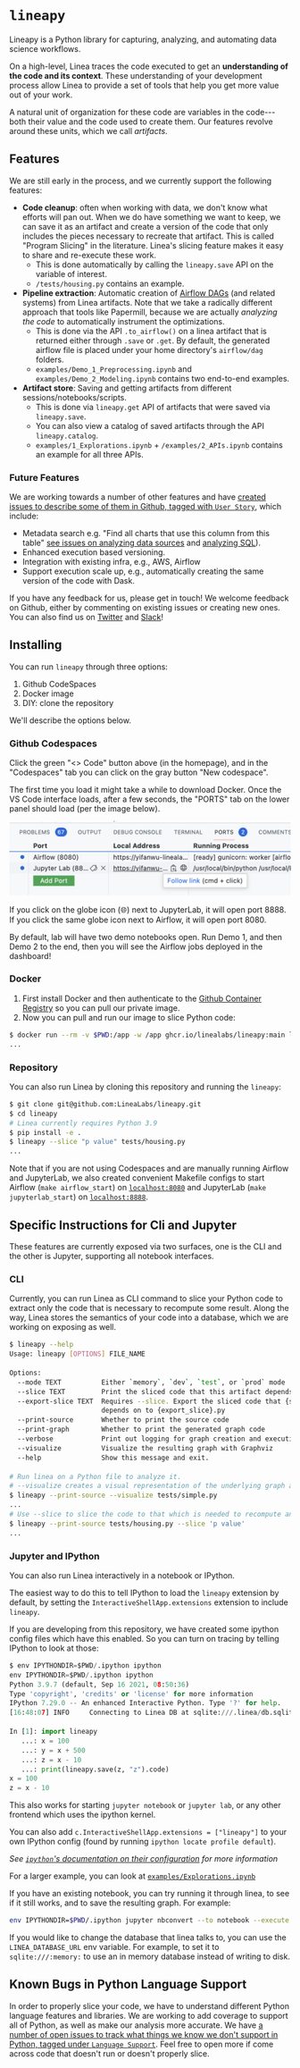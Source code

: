 # `lineapy`

Lineapy is a Python library for capturing, analyzing, and automating data 
science workflows.

On a high-level, Linea traces the code executed to get an 
**understanding of the code and its context**. 
These understanding of your development process allow Linea to 
provide a set of tools that help you get more value out of your work.

A natural unit of organization for these code are variables in the code---both 
their value and the code used to create them. Our features revolve around these 
units, which we call _artifacts_.

## Features

We are still early in the process, and we currently support the following features:

- **Code cleanup**: often when working with data, we don't know what efforts 
will pan out. When we do have something we want to keep, we can save it as an 
artifact and create a version of the code that only includes the pieces necessary 
to recreate that artifact. This is called "Program Slicing" in the literature. 
Linea's slicing feature makes it easy to share and re-execute these work.
  - This is done automatically by calling the `lineapy.save` API on the variable of interest.
  - `/tests/housing.py` contains an example.
- **Pipeline extraction**: Automatic creation of [Airflow DAGs](https://github.com/LineaLabs/lineapy/issues/236) (and related systems) from Linea artifacts. Note that we take a radically different approach that tools like Papermill, because we are actually _analyzing the code_ to automatically instrument the optimizations.
  - This is done via the API `.to_airflow()` on a linea artifact that is returned either through `.save` or `.get`.
    By default, the generated airflow file is placed under your home directory's `airflow/dag` folders.
  - `examples/Demo_1_Preprocessing.ipynb` and `examples/Demo_2_Modeling.ipynb` contains two end-to-end examples.
- **Artifact store**: Saving and getting artifacts from different sessions/notebooks/scripts.
  - This is done via `lineapy.get` API of artifacts that were saved via `lineapy.save`.
  - You can also view a catalog of saved artifacts through the API `lineapy.catalog`.
  - `examples/1_Explorations.ipynb` + `/examples/2_APIs.ipynb` contains an example for all three APIs.

### Future Features

We are working towards a number of other features and have [created issues to describe some of them in Github, tagged with `User Story`](https://github.com/LineaLabs/lineapy/labels/User%20Story), which include:

- Metadata search e.g. "Find all charts that use this column from this table" 
[see issues on analyzing data sources](https://github.com/LineaLabs/lineapy/issues/22) 
and [analyzing SQL](https://github.com/LineaLabs/lineapy/issues/272)).
- Enhanced execution based versioning.
- Integration with existing infra, e.g., AWS, Airflow
- Support execution scale up, e.g., automatically creating the same version of the code with Dask.

If you have any feedback for us, please get in touch! We welcome feedback on 
Github, either by commenting on existing issues or creating new ones. You can 
also find us on [Twitter](https://twitter.com/linealabs) and [Slack](https://lineacommunity.slack.com/)!

## Installing

You can run `lineapy` through three options:
1. Github CodeSpaces
2. Docker image
3. DIY: clone the repository

We'll describe the options below.

### Github Codespaces

Click the green "<> Code" button above (in the homepage), and in the "Codespaces" 
tab you can click on the gray button "New codespace".

The first time you load it might take a while to download Docker. Once the 
VS Code interface loads, after a few seconds, the "PORTS" tab on the lower 
panel should load (per the image below).

![Screenshot of VS Code ports on Codespaces](./ports.png)

If you click on the globe icon (🌐) next to JupyterLab, it will open port 8888.
If you click the same globe icon next to Airflow, it will open port 8080.

By default, lab will have two demo notebooks open. Run Demo 1, and then Demo 2
to the end, then you will see the Airflow jobs deployed in the dashboard!

### Docker

1. First install Docker and then authenticate to the [Github Container Registry](https://docs.github.com/en/packages/working-with-a-github-packages-registry/working-with-the-container-registry#authenticating-to-the-container-registry)
   so you can pull our private image.
2. Now you can pull and run our image to slice Python code:

```bash
$ docker run --rm -v $PWD:/app -w /app ghcr.io/linealabs/lineapy:main lineapy --slice "p value" tests/housing.py
...
```

### Repository

You can also run Linea by cloning this repository and running the `lineapy`:

```bash
$ git clone git@github.com:LineaLabs/lineapy.git
$ cd lineapy
# Linea currently requires Python 3.9
$ pip install -e .
$ lineapy --slice "p value" tests/housing.py
...
```

Note that if you are not using Codespaces and are manually running Airflow and JupyterLab, 
we also created convenient Makefile configs to start Airflow (`make airflow_start`) on 
[`localhost:8080`](http://localhost:8080) and JupyterLab (`make jupyterlab_start`)
on [`localhost:8888`](http://localhost:8888).


## Specific Instructions for Cli and Jupyter

These features are currently exposed via two surfaces, one is the CLI and the
other is Jupyter, supporting all notebook interfaces.

### CLI

Currently, you can run Linea as CLI command to slice your Python code to extract
only the code that is necessary to recompute some result. Along the way, Linea
stores the semantics of your code into a database, which we are working on exposing
as well.

```bash
$ lineapy --help
Usage: lineapy [OPTIONS] FILE_NAME

Options:
  --mode TEXT          Either `memory`, `dev`, `test`, or `prod` mode
  --slice TEXT         Print the sliced code that this artifact depends on
  --export-slice TEXT  Requires --slice. Export the sliced code that {slice}
                       depends on to {export_slice}.py
  --print-source       Whether to print the source code
  --print-graph        Whether to print the generated graph code
  --verbose            Print out logging for graph creation and execution
  --visualize          Visualize the resulting graph with Graphviz
  --help               Show this message and exit.

# Run linea on a Python file to analyze it.
# --visualize creates a visual representation of the underlying graph and displays it
$ lineapy --print-source --visualize tests/simple.py
...
# Use --slice to slice the code to that which is needed to recompute an artifact
$ lineapy --print-source tests/housing.py --slice 'p value'
...
```

### Jupyter and IPython

You can also run Linea interactively in a notebook or IPython.

The easiest way to do this to tell IPython to load the `lineapy` extension
by default, by setting the `InteractiveShellApp.extensions` extension to include
`lineapy`.

If you are developing from this repository, we have created some ipython config files
which have this enabled. So you can turn on tracing by telling IPython to look
at those:

```python
$ env IPYTHONDIR=$PWD/.ipython ipython
env IPYTHONDIR=$PWD/.ipython ipython
Python 3.9.7 (default, Sep 16 2021, 08:50:36)
Type 'copyright', 'credits' or 'license' for more information
IPython 7.29.0 -- An enhanced Interactive Python. Type '?' for help.
[16:48:07] INFO     Connecting to Linea DB at sqlite:///.linea/db.sqlite

In [1]: import lineapy
   ...: x = 100
   ...: y = x + 500
   ...: z = x - 10
   ...: print(lineapy.save(z, "z").code)
x = 100
z = x - 10
```

This also works for starting `jupyter notebook` or `jupyter lab`, or any other
frontend which uses the ipython kernel.

You can also add `c.InteractiveShellApp.extensions = ["lineapy"]`
to your own IPython config (found by running `ipython locate profile default`).

_See [`ipython`'s documentation on their configuration](https://ipython.readthedocs.io/en/stable/config/intro.html) for more information_

For a larger example, you can look at [`examples/Explorations.ipynb`](./examples/Explorations.ipynb)

If you have an existing notebook, you can try running it through linea, to see if it
still works, and to save the resulting graph. For example:

```bash
env IPYTHONDIR=$PWD/.ipython jupyter nbconvert --to notebook --execute examples/Explorations.ipynb --inplace --allow-errors
```

If you would like to change the database that linea talks to, you can use the
`LINEA_DATABASE_URL` env variable. For example, to set it to `sqlite:///:memory:`
to use an in memory database instead of writing to disk.

## Known Bugs in Python Language Support

In order to properly slice your code, we have to understand different Python 
language features and libraries. We are working to add coverage to support all 
of Python, as well as make our analysis more accurate. We have 
[a number of open issues to track what things we know we don't support in Python, tagged under `Language Support`](https://github.com/LineaLabs/lineapy/labels/Language%20Support). 
Feel free to open more if come across code that doesn't run or doesn't properly slice.
